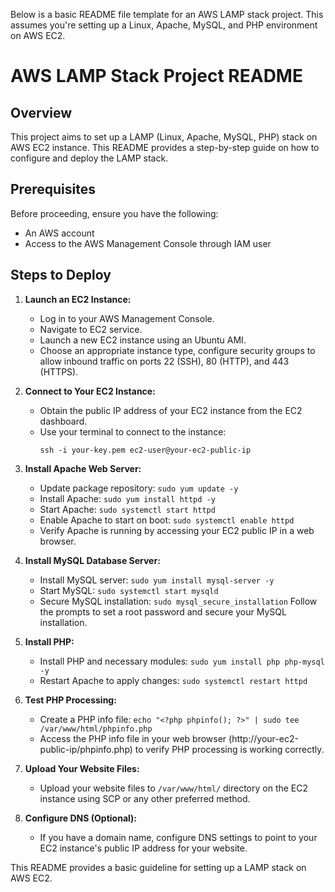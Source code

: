 Below is a basic README file template for an AWS LAMP stack project. This assumes you're setting up a Linux, Apache, MySQL, and PHP environment on AWS EC2.
# AWS LAMP Stack Project README
## Overview
This project aims to set up a LAMP (Linux, Apache, MySQL, PHP) stack on AWS EC2 instance. This README provides a step-by-step guide on how to configure and deploy the LAMP stack.

## Prerequisites
Before proceeding, ensure you have the following:
- An AWS account
- Access to the AWS Management Console through IAM user

## Steps to Deploy
1. **Launch an EC2 Instance:**
   - Log in to your AWS Management Console.
   - Navigate to EC2 service.
   - Launch a new EC2 instance using an Ubuntu AMI.
   - Choose an appropriate instance type, configure security groups to allow inbound traffic on ports 22 (SSH), 80 (HTTP), and 443 (HTTPS).

2. **Connect to Your EC2 Instance:**
   - Obtain the public IP address of your EC2 instance from the EC2 dashboard.
   - Use your terminal to connect to the instance:
     ```
     ssh -i your-key.pem ec2-user@your-ec2-public-ip
     ```

3. **Install Apache Web Server:**
   - Update package repository: `sudo yum update -y`
   - Install Apache: `sudo yum install httpd -y`
   - Start Apache: `sudo systemctl start httpd`
   - Enable Apache to start on boot: `sudo systemctl enable httpd`
   - Verify Apache is running by accessing your EC2 public IP in a web browser.

4. **Install MySQL Database Server:**
   - Install MySQL server: `sudo yum install mysql-server -y`
   - Start MySQL: `sudo systemctl start mysqld`
   - Secure MySQL installation: `sudo mysql_secure_installation`
     Follow the prompts to set a root password and secure your MySQL installation.

5. **Install PHP:**
   - Install PHP and necessary modules: `sudo yum install php php-mysql -y`
   - Restart Apache to apply changes: `sudo systemctl restart httpd`

6. **Test PHP Processing:**
   - Create a PHP info file: `echo "<?php phpinfo(); ?>" | sudo tee /var/www/html/phpinfo.php`
   - Access the PHP info file in your web browser (http://your-ec2-public-ip/phpinfo.php) to verify PHP processing is working correctly.

7. **Upload Your Website Files:**
   - Upload your website files to `/var/www/html/` directory on the EC2 instance using SCP or any other preferred method.

8. **Configure DNS (Optional):**
   - If you have a domain name, configure DNS settings to point to your EC2 instance's public IP address for your website.

This README provides a basic guideline for setting up a LAMP stack on AWS EC2. 
